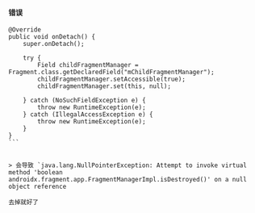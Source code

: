 


#### 错误
````
@Override
public void onDetach() {
    super.onDetach();

    try {
        Field childFragmentManager = Fragment.class.getDeclaredField("mChildFragmentManager");
        childFragmentManager.setAccessible(true);
        childFragmentManager.set(this, null);

    } catch (NoSuchFieldException e) {
        throw new RuntimeException(e);
    } catch (IllegalAccessException e) {
        throw new RuntimeException(e);
    }
}
```


> 会导致 `java.lang.NullPointerException: Attempt to invoke virtual method 'boolean androidx.fragment.app.FragmentManagerImpl.isDestroyed()' on a null object reference

去掉就好了